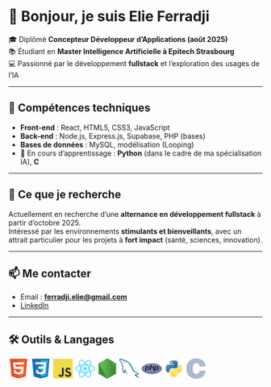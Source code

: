 # 👋 Bonjour, je suis Elie Ferradji  

🎓 Diplômé **Concepteur Développeur d’Applications (août 2025)**  
📚 Étudiant en **Master Intelligence Artificielle à Epitech Strasbourg**  
💻 Passionné par le développement **fullstack** et l’exploration des usages de l’IA  

---

## 🚀 Compétences techniques
- **Front-end** : React, HTML5, CSS3, JavaScript  
- **Back-end** : Node.js, Express.js, Supabase, PHP (bases)  
- **Bases de données** : MySQL, modélisation (Looping)  
- 🌱 En cours d’apprentissage : **Python** (dans le cadre de ma spécialisation IA), **C**  

---

## 🌟 Ce que je recherche
Actuellement en recherche d’une **alternance en développement fullstack** à partir d’octobre 2025.  
Intéressé par les environnements **stimulants et bienveillants**, avec un attrait particulier pour les projets à **fort impact** (santé, sciences, innovation).  

---

## 📫 Me contacter
- Email : **ferradji.elie@gmail.com**  
- [LinkedIn](https://www.linkedin.com/in/elie-ferradji-a139a7170/)  

---

## 🛠️ Outils & Langages
<p>
  <img src="https://raw.githubusercontent.com/devicons/devicon/master/icons/html5/html5-original.svg" alt="html5" width="40"/>
  <img src="https://raw.githubusercontent.com/devicons/devicon/master/icons/css3/css3-original.svg" alt="css3" width="40"/>
  <img src="https://raw.githubusercontent.com/devicons/devicon/master/icons/javascript/javascript-original.svg" alt="javascript" width="40"/>
  <img src="https://raw.githubusercontent.com/devicons/devicon/master/icons/react/react-original.svg" alt="react" width="40"/>
  <img src="https://raw.githubusercontent.com/devicons/devicon/master/icons/nodejs/nodejs-original.svg" alt="nodejs" width="40"/>
  <img src="https://raw.githubusercontent.com/devicons/devicon/master/icons/mysql/mysql-original.svg" alt="mysql" width="40"/>
  <img src="https://raw.githubusercontent.com/devicons/devicon/master/icons/php/php-original.svg" alt="php" width="40"/>
  <img src="https://raw.githubusercontent.com/devicons/devicon/master/icons/python/python-original.svg" alt="python" width="40"/>
  <img src="https://raw.githubusercontent.com/devicons/devicon/master/icons/c/c-original.svg" alt="c" width="40"/>
</p>
